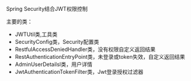 Spring Security结合JWT权限控制

主要的类：
* JWTUtil类,工具类
* SecurityConfig类，Security配置类
* RestfulAccessDeniedHandler类，没有权限自定义返回结果
* RestAuthenticationEntryPoint类，未登录或token失效，自定义返回结果
* AdminUserDetailsl类，用户详情
* JwtAuthenticationTokenFilter类，Jwt登录授权过滤器
